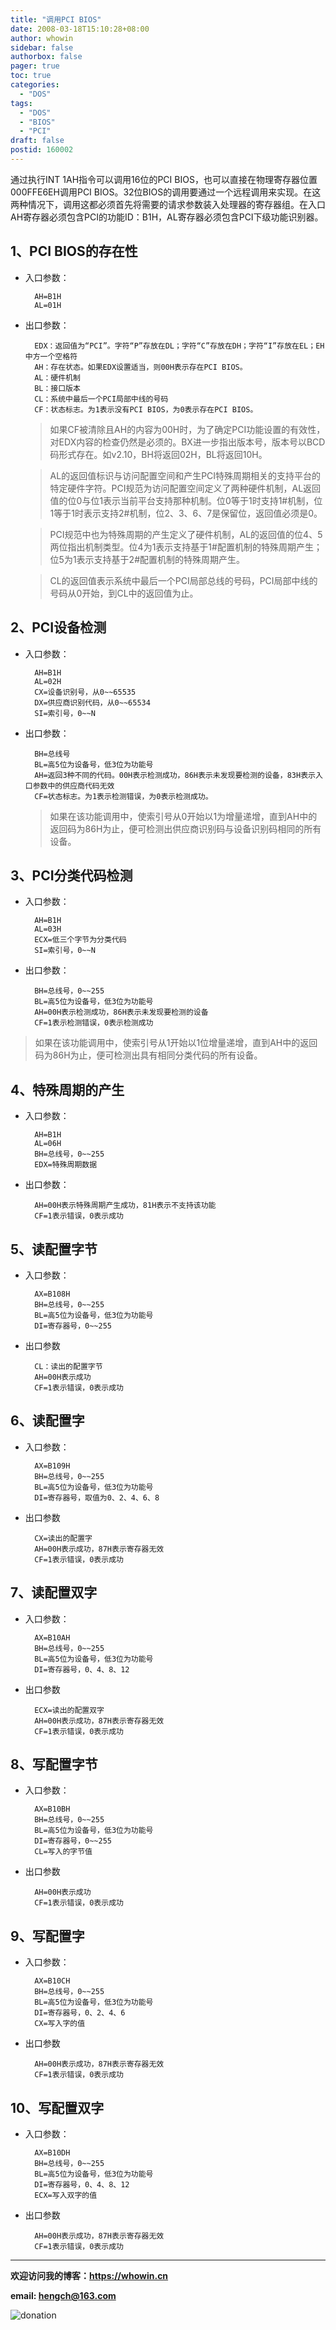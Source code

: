 ```yaml
---
title: "调用PCI BIOS"
date: 2008-03-18T15:10:28+08:00
author: whowin
sidebar: false
authorbox: false
pager: true
toc: true
categories:
  - "DOS"
tags:
  - "DOS"
  - "BIOS"
  - "PCI"
draft: false
postid: 160002
---
```



通过执行INT 1AH指令可以调用16位的PCI BIOS，也可以直接在物理寄存器位置000FFE6EH调用PCI BIOS。32位BIOS的调用要通过一个远程调用来实现。在这两种情况下，调用这都必须首先将需要的请求参数装入处理器的寄存器组。在入口AH寄存器必须包含PCI的功能ID：B1H，AL寄存器必须包含PCI下级功能识别器。
<!--more-->

## 1、PCI BIOS的存在性
* 入口参数：
  ```
    AH=B1H
    AL=01H
  ```
* 出口参数：
  ```
    EDX：返回值为“PCI”。字符“P”存放在DL；字符“C”存放在DH；字符“I”存放在EL；EH中方一个空格符
    AH：存在状态。如果EDX设置适当，则00H表示存在PCI BIOS。
    AL：硬件机制
    BL：接口版本
    CL：系统中最后一个PCI局部中线的号码
    CF：状态标志。为1表示没有PCI BIOS，为0表示存在PCI BIOS。
  ```

  > 如果CF被清除且AH的内容为00H时，为了确定PCI功能设置的有效性，对EDX内容的检查仍然是必须的。BX进一步指出版本号，版本号以BCD码形式存在。如v2.10，BH将返回02H，BL将返回10H。

  > AL的返回值标识与访问配置空间和产生PCI特殊周期相关的支持平台的特定硬件字符。PCI规范为访问配置空间定义了两种硬件机制，AL返回值的位0与位1表示当前平台支持那种机制。位0等于1时支持1#机制，位1等于1时表示支持2#机制，位2、3、6、7是保留位，返回值必须是0。

  > PCI规范中也为特殊周期的产生定义了硬件机制，AL的返回值的位4、5两位指出机制类型。位4为1表示支持基于1#配置机制的特殊周期产生；位5为1表示支持基于2#配置机制的特殊周期产生。

  > CL的返回值表示系统中最后一个PCI局部总线的号码，PCI局部中线的号码从0开始，到CL中的返回值为止。

## 2、PCI设备检测
* 入口参数：
  ```
    AH=B1H
    AL=02H
    CX=设备识别号，从0~~65535
    DX=供应商识别代码，从0~~65534
    SI=索引号，0~~N
  ```
* 出口参数：
  ```
    BH=总线号
    BL=高5位为设备号，低3位为功能号
    AH=返回3种不同的代码。00H表示检测成功，86H表示未发现要检测的设备，83H表示入口参数中的供应商代码无效
    CF=状态标志。为1表示检测错误，为0表示检测成功。
  ```

  > 如果在该功能调用中，使索引号从0开始以1为增量递增，直到AH中的返回码为86H为止，便可检测出供应商识别码与设备识别码相同的所有设备。

## 3、PCI分类代码检测
* 入口参数：
  ```
    AH=B1H
    AL=03H
    ECX=低三个字节为分类代码
    SI=索引号，0~~N
  ```
* 出口参数：
  ```
    BH=总线号，0~~255
    BL=高5位为设备号，低3位为功能号
    AH=00H表示检测成功，86H表示未发现要检测的设备
    CF=1表示检测错误，0表示检测成功
  ```

> 如果在该功能调用中，使索引号从1开始以1位增量递增，直到AH中的返回码为86H为止，便可检测出具有相同分类代码的所有设备。

## 4、特殊周期的产生
* 入口参数：
  ```
    AH=B1H
    AL=06H
    BH=总线号，0~~255
    EDX=特殊周期数据
  ```
* 出口参数：
  ```
    AH=00H表示特殊周期产生成功，81H表示不支持该功能
    CF=1表示错误，0表示成功
  ```
## 5、读配置字节
* 入口参数：
  ```
    AX=B108H
    BH=总线号，0~~255
    BL=高5位为设备号，低3位为功能号
    DI=寄存器号，0~~255
  ```
* 出口参数
  ```
    CL：读出的配置字节
    AH=00H表示成功
    CF=1表示错误，0表示成功
  ```

## 6、读配置字
* 入口参数：
  ```
    AX=B109H
    BH=总线号，0~~255
    BL=高5位为设备号，低3位为功能号
    DI=寄存器号，取值为0、2、4、6、8
  ```
* 出口参数
  ```
    CX=读出的配置字
    AH=00H表示成功，87H表示寄存器无效
    CF=1表示错误，0表示成功
  ```

## 7、读配置双字
* 入口参数：
  ```
    AX=B10AH
    BH=总线号，0~~255
    BL=高5位为设备号，低3位为功能号
    DI=寄存器号，0、4、8、12
  ```
* 出口参数
  ```
    ECX=读出的配置双字
    AH=00H表示成功，87H表示寄存器无效
    CF=1表示错误，0表示成功
  ```

## 8、写配置字节
* 入口参数：
  ```
    AX=B10BH
    BH=总线号，0~~255
    BL=高5位为设备号，低3位为功能号
    DI=寄存器号，0~~255
    CL=写入的字节值
  ```
* 出口参数
  ```
    AH=00H表示成功
    CF=1表示错误，0表示成功
  ```

## 9、写配置字
* 入口参数：
  ```
    AX=B10CH
    BH=总线号，0~~255
    BL=高5位为设备号，低3位为功能号
    DI=寄存器号，0、2、4、6
    CX=写入字的值
  ```
* 出口参数
  ```
    AH=00H表示成功，87H表示寄存器无效
    CF=1表示错误，0表示成功
  ```

## 10、写配置双字
* 入口参数：
  ```
    AX=B10DH
    BH=总线号，0~~255
    BL=高5位为设备号，低3位为功能号
    DI=寄存器号，0、4、8、12
    ECX=写入双字的值
  ```
* 出口参数
  ```
    AH=00H表示成功，87H表示寄存器无效
    CF=1表示错误，0表示成功
  ```


-------------
**欢迎访问我的博客：https://whowin.cn**

**email: hengch@163.com**

![donation][img_sponsor_qrcode]

[img_sponsor_qrcode]:/images/qrcode/sponsor-qrcode.png

